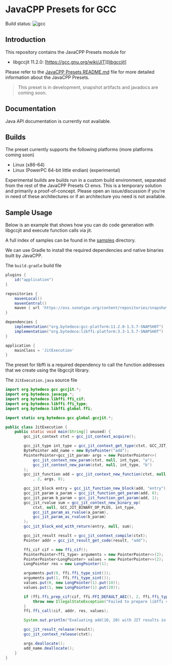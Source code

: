 # JavaCPP Presets for GCC

Build status: ![gcc](https://github.com/supergrecko/gcc/workflows/gcc/badge.svg)

## Introduction

This repository contains the JavaCPP Presets module for

- libgccjit 11.2.0: [https://gcc.gnu.org/wiki/JIT][libgccjit]

Please refer to the [JavaCPP Presets README.md][javacpp-presets] file for more 
detailed information about the JavaCPP Presets.

> This preset is in development, snapshot artifacts and javadocs are coming 
> soon.

## Documentation

Java API documentation is currently not available.

## Builds

The preset currently supports the following platforms (more platforms coming 
soon)

- Linux (x86-64)
- Linux (PowerPC 64-bit little endian) (experimental)

Experimental builds are builds run in a custom build environment, separated 
from the rest of the JavaCPP Presets CI envs. This is a temporary solution and 
primarily a proof-of-concept. Please open an issue/discussion if you're in need 
of these architectures or if an architecture you need is not available.

## Sample Usage

Below is an example that shows how you can do code generation with libgccjit 
and execute function calls via jit.

A full index of samples can be found in the [samples](samples) directory.

We can use Gradle to install the required dependencies and native binaries 
built by JavaCPP.

The `build.gradle` build file

```groovy
plugins {
    id("application")
}

repositories {
    mavenLocal()
    mavenCentral()
    maven { url 'https://oss.sonatype.org/content/repositories/snapshots/' }
}

dependencies {
    implementation("org.bytedeco:gcc-platform:11.2.0-1.5.7-SNAPSHOT")
    implementation("org.bytedeco:libffi-platform:3.3-1.5.7-SNAPSHOT")
}

application {
    mainClass = 'JitExecution'
}
```

The preset for libffi is a required dependency to call the function addresses
that we create using the libgccjit library.

The `JitExecution.java` source file

```java
import org.bytedeco.gcc.gccjit.*;
import org.bytedeco.javacpp.*;
import org.bytedeco.libffi.ffi_cif;
import org.bytedeco.libffi.ffi_type;
import org.bytedeco.libffi.global.ffi;

import static org.bytedeco.gcc.global.gccjit.*;

public class JitExecution {
    public static void main(String[] unused) {
        gcc_jit_context ctxt = gcc_jit_context_acquire();

        gcc_jit_type int_type = gcc_jit_context_get_type(ctxt, GCC_JIT_TYPE_INT);
        BytePointer add_name = new BytePointer("add");
        PointerPointer<gcc_jit_param> args = new PointerPointer<>(
            gcc_jit_context_new_param(ctxt, null, int_type, "a"),
            gcc_jit_context_new_param(ctxt, null, int_type, "b")
        );
        gcc_jit_function add = gcc_jit_context_new_function(ctxt, null, GCC_JIT_FUNCTION_EXPORTED, int_type, add_name
            , 2, args, 0);

        gcc_jit_block entry = gcc_jit_function_new_block(add, "entry");
        gcc_jit_param a_param = gcc_jit_function_get_param(add, 0);
        gcc_jit_param b_param = gcc_jit_function_get_param(add, 1);
        gcc_jit_rvalue sum = gcc_jit_context_new_binary_op(
            ctxt, null, GCC_JIT_BINARY_OP_PLUS, int_type,
            gcc_jit_param_as_rvalue(a_param),
            gcc_jit_param_as_rvalue(b_param)
        );
        gcc_jit_block_end_with_return(entry, null, sum);

        gcc_jit_result result = gcc_jit_context_compile(ctxt);
        Pointer addr = gcc_jit_result_get_code(result, "add");

        ffi_cif cif = new ffi_cif();
        PointerPointer<ffi_type> arguments = new PointerPointer<>(2);
        PointerPointer<LongPointer> values = new PointerPointer<>(2);
        LongPointer res = new LongPointer(1);

        arguments.put(0, ffi.ffi_type_sint());
        arguments.put(1, ffi.ffi_type_sint());
        values.put(0, new LongPointer(1).put(10));
        values.put(1, new LongPointer(1).put(20));

        if (ffi.ffi_prep_cif(cif, ffi.FFI_DEFAULT_ABI(), 2, ffi.ffi_type_sint(), arguments) != ffi.FFI_OK) {
            throw new IllegalStateException("Failed to prepare libffi cif");
        }
        ffi.ffi_call(cif, addr, res, values);

        System.out.println("Evaluating add(10, 20) with JIT results in: " + res.get());

        gcc_jit_result_release(result);
        gcc_jit_context_release(ctxt);

        args.deallocate();
        add_name.deallocate();
    }
}
```

[javacpp-presets]: https://github.com/bytedeco/javacpp-presets#readme
[libgccjit]: https://gcc.gnu.org/wiki/JIT
